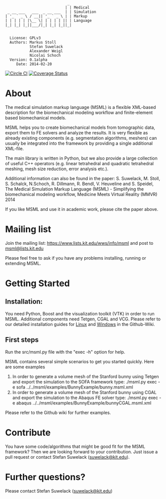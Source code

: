                                 _ 
                               | | Medical
     _ __ ___   ___  _ __ ___  | | Simulation
    | '_ ` _ \ / __|| '_ ` _ \ | | Markup 
    | | | | | |\__ \| | | | | || | Language
    |_| |_| |_||___/|_| |_| |_||_| 
                                   

      License: GPLv3
      Authors: Markus Stoll
               Stefan Suwelack
               Alexander Weigl
               Nicolai Schoch
      Version: 0.1alpha
         Date: 2014-02-20
   

[![Circle CI](https://circleci.com/gh/CognitionGuidedSurgery/msml.svg?style=svg)](https://circleci.com/gh/CognitionGuidedSurgery/msml)
[![Coverage Status](https://coveralls.io/repos/CognitionGuidedSurgery/msml/badge.png)](https://coveralls.io/r/CognitionGuidedSurgery/msml)

# About

The medical simulation markup language (MSML) is a flexible XML-based description for the biomechanical modeling workflow and finite-element based biomechanical models.

MSML helps you to create biomechanical models from tomographic data, export them to FE solvers and analyze the results. It is very flexible as already existing components (e.g. segmentation algorithms, meshers) can usually be integrated into the framework by providing a single additional XML-file.

The main library is written in Python, but we also provide a large collection of useful C++ operators (e.g. linear tetrahedral and quadratic tetrahedral meshing, mesh size reduction, error analysis etc.).

Additional information can also be found in the paper:
S. Suwelack, M. Stoll, S. Schalck, N.Schoch, R. Dillmann, R. Bendl, V. Heuveline and S. Speidel, The Medical Simulation Markup Language (MSML) - Simplifying the biomechanical modeling workflow, Medicine Meets Virtual Reality (MMVR) 2014

If you like MSML and use it in academic work, please cite the paper above.

# Mailing list
Join the mailing list: https://www.lists.kit.edu/wws/info/msml
and post to msml@lists.kit.edu

Please feel free to ask if you have any problems installing, running or extending MSML.

# Getting Started

## Installation:

You need Python, Boost and the visualization toolkit (VTK) in order to run MSML. Additional components need Tetgen, CGAL and VCG. Please refer to our detailed installation guides for [Linux](http://msml.readthedocs.org/en/latest/Installation.html#installation-linux) and [Windows](https://github.com/CognitionGuidedSurgery/msml/wiki/Installation-Windows) in the Github-Wiki.

## First steps

Run the src/msml.py file with the "exec -h" option for help.

MSML contains several simple scenarios to get you started quickly. Here are some examples
1. In order to generate a volume mesh of the Stanford bunny using Tetgen and export the simulation to the SOFA framework type:
   ./msml.py exec -e sofa ../../msml/examples/BunnyExample/bunny.msml.xml 
2. In order to generate a volume mesh of the Stanford bunny using CGAL and export the simulation to the Abaqus FE solver type:
   ./msml.py exec -e abaqus ../../msml/examples/BunnyExample/bunnyCGAL.msml.xml 

Please refer to the Github wiki for further examples.

# Contribute

You have some code/algorithms that might be good fit for the MSML framework? Then we are looking forward to your contribution. Just issue a pull request or contact Stefan Suwelack (suwelack@kit.edu).

# Further questions?
Please contact Stefan Suwelack (suwelack@kit.edu)


